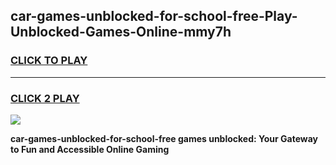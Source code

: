 
## car-games-unblocked-for-school-free-Play-Unblocked-Games-Online-mmy7h
<h3>
<a href="https://premium76.site?title=car-games-unblocked-for-school-free&ref=25A">CLICK TO PLAY</a></h3>
<hr>

<h3>
<a href="https://premium76.site?title=car-games-unblocked-for-school-free&ref=25A">CLICK 2 PLAY</a>
  
</h3>

<a href="https://premium76.site?title=car-games-unblocked-for-school-free&ref=25A"><img src="https://clearcache.store/games.png"></a>


**car-games-unblocked-for-school-free games unblocked: Your Gateway to Fun and Accessible Online Gaming**
